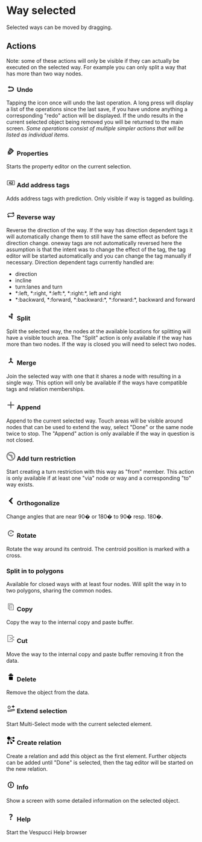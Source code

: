 # Way selected

Selected ways can be moved by dragging.

## Actions  

Note: some of these actions will only be visible if they can actually be executed on the selected way. For example you can only split a way that has more than two way nodes.

### ![](../images/undolist_undo.png) Undo

Tapping the icon once will undo the last operation. A long press will display a list of the operations since the last save, if you have undone anything a corresponding "redo" action will be displayed. If the undo results in the current selected object being removed you will be returned to the main screen. *Some operations consist of multiple simpler actions that will be listed as individual items.*

### ![](../images/tag_menu_tags.png) Properties

Starts the property editor on the current selection.

### ![](../images/address.png) Add address tags

Adds address tags with prediction. Only visible if way is tagged as building.

### ![](../images/tag_menu_reverse.png) Reverse way

Reverse the direction of the way. If the way has direction dependent tags it will automatically change them to still have the same effect as before the direction change. oneway tags are not automatically reversed here the assumption is that the intent was to change the effect of the tag, the tag editor will be started automatically and you can change the tag manually if necessary. Direction dependent tags currently handled are:
				
* direction
* incline
* turn:lanes and turn
* \*:left, \*:right, \*:left:\*, \*:right:\*, left and right
* \*:backward, \*:forward, \*:backward:\*, \*:forward:\*, backward and forward

### ![](../images/tag_menu_split.png) Split

Split the selected way, the nodes at the available locations for splitting will have a visible touch area. The "Split" action is only available if the way has more than two nodes. If the way is closed you will need to select two nodes.

### ![](../images/tag_menu_merge.png) Merge

Join the selected way with one that it shares a node with resulting in a single way. This option will only be available if the ways have compatible tags and relation memberships.

### ![](../images/tag_menu_append.png) Append 

Append to the current selected way. Touch areas will be visible around nodes that can be used to extend the way, select "Done" or the same node twice to stop. The "Append" action is only available if the way in question is not closed.

### ![](../images/no_left_turn_light.png) Add turn restriction 

Start creating a turn restriction with this way as "from" member. This action is only available if at least one "via" node or way and a corresponding "to" way exists.

### ![](../images/menu_ortho.png) Orthogonalize

Change angles that are near 90� or 180� to 90� resp. 180�.

### ![](../images/ic_menu_rotate.png) Rotate

Rotate the way around its centroid. The centroid position is marked with a cross.

### Split in to polygons

Available for closed ways with at least four nodes. Will split the way in to two polygons, sharing the common nodes.

### ![](../images/ic_menu_copy_holo_light.png) Copy

Copy the way to the internal copy and paste buffer.

### ![](../images/ic_menu_cut_holo_light.png) Cut

Move the way to the internal copy and paste buffer removing it fron the data.

### ![](../images/tag_menu_delete.png) Delete

Remove the object from the data.

### ![](../images/extend_selection.png) Extend selection

Start Multi-Select mode with the current selected element.

### ![](../images/relation.png) Create relation

Create a relation and add this object as the first element. Further objects can be added until "Done" is selected, then the tag editor will be started on the new relation. 

### ![](../images/tag_menu_mapfeatures.png) Info

Show a screen with some detailed information on the selected object.

### ![](../images/menu_help.png) Help

Start the Vespucci Help browser
